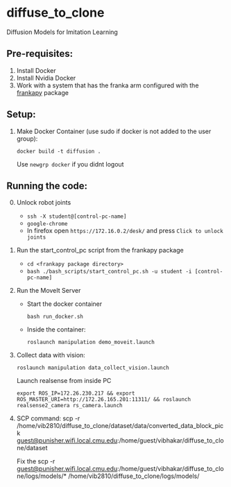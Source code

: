# diffuse_to_clone
Diffusion Models for Imitation Learning
## Pre-requisites:
1. Install Docker
2. Install Nvidia Docker
3. Work with a system that has the franka arm configured with the [frankapy](https://github.com/iamlab-cmu/frankapy) package

## Setup:
1. Make Docker Container (use sudo if docker is not added to the user group):
   ```
   docker build -t diffusion .
   ```
   Use `newgrp docker` if you didnt logout 

## Running the code:
0. Unlock robot joints
    - `ssh -X student@[control-pc-name]`
    - `google-chrome`
    - In firefox open `https://172.16.0.2/desk/` and press `Click to unlock joints`
      
1. Run the start_control_pc script from the frankapy package
   - `cd <frankapy package directory>`
   - `bash ./bash_scripts/start_control_pc.sh -u student -i [control-pc-name]`

2. Run the MoveIt Server
    - Start the docker container
      ```
      bash run_docker.sh
      ```
    - Inside the container:
      ```
      roslaunch manipulation demo_moveit.launch 
      ```
3. Collect data with vision:
      ```
      roslaunch manipulation data_collect_vision.launch
      ```

      Launch realsense from inside PC
      ```
      export ROS_IP=172.26.230.217 && export ROS_MASTER_URI=http://172.26.165.201:11311/ && roslaunch realsense2_camera rs_camera.launch 
      ```
4. SCP command:
      scp -r /home/vib2810/diffuse_to_clone/dataset/data/converted_data_block_pick guest@punisher.wifi.local.cmu.edu:/home/guest/vibhakar/diffuse_to_clone/dataset

      Fix the 
      scp -r guest@punisher.wifi.local.cmu.edu:/home/guest/vibhakar/diffuse_to_clone/logs/models/* /home/vib2810/diffuse_to_clone/logs/models/


